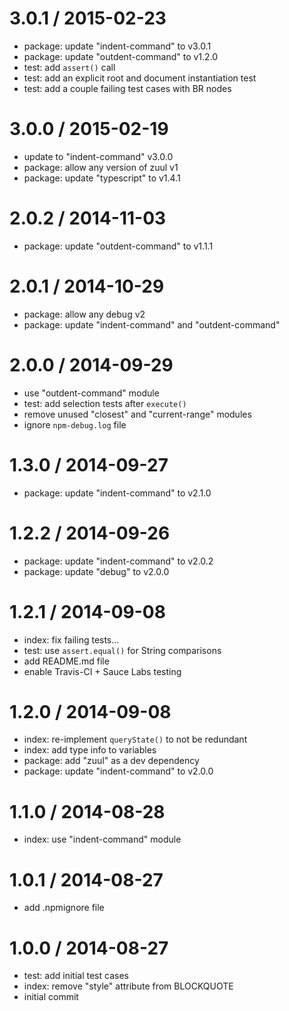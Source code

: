 
3.0.1 / 2015-02-23
==================

  * package: update "indent-command" to v3.0.1
  * package: update "outdent-command" to v1.2.0
  * test: add `assert()` call
  * test: add an explicit root and document instantiation test
  * test: add a couple failing test cases with BR nodes

3.0.0 / 2015-02-19
==================

  * update to "indent-command" v3.0.0
  * package: allow any version of zuul v1
  * package: update "typescript" to v1.4.1

2.0.2 / 2014-11-03
==================

  * package: update "outdent-command" to v1.1.1

2.0.1 / 2014-10-29
==================

  * package: allow any debug v2
  * package: update "indent-command" and "outdent-command"

2.0.0 / 2014-09-29
==================

  * use "outdent-command" module
  * test: add selection tests after `execute()`
  * remove unused "closest" and "current-range" modules
  * ignore `npm-debug.log` file

1.3.0 / 2014-09-27
==================

  * package: update "indent-command" to v2.1.0

1.2.2 / 2014-09-26
==================

  * package: update "indent-command" to v2.0.2
  * package: update "debug" to v2.0.0

1.2.1 / 2014-09-08
==================

  * index: fix failing tests...
  * test: use `assert.equal()` for String comparisons
  * add README.md file
  * enable Travis-CI + Sauce Labs testing

1.2.0 / 2014-09-08
==================

  * index: re-implement `queryState()` to not be redundant
  * index: add type info to variables
  * package: add "zuul" as a dev dependency
  * package: update "indent-command" to v2.0.0

1.1.0 / 2014-08-28
==================

  * index: use "indent-command" module

1.0.1 / 2014-08-27
==================

  * add .npmignore file

1.0.0 / 2014-08-27
==================

  * test: add initial test cases
  * index: remove "style" attribute from BLOCKQUOTE
  * initial commit

